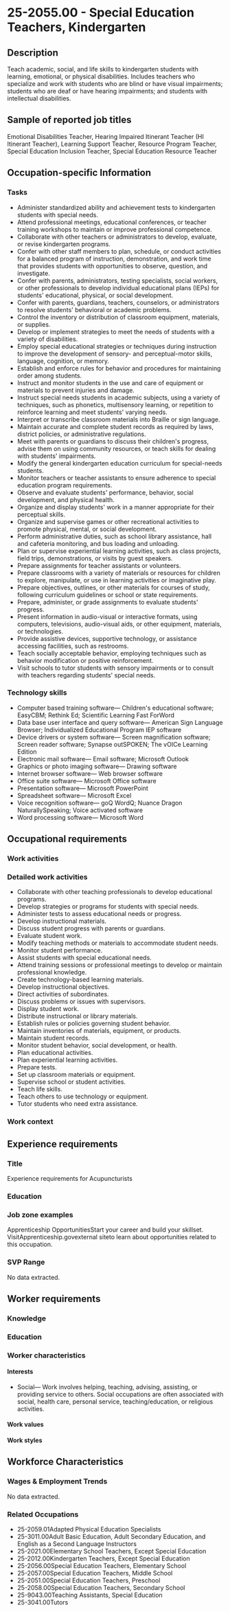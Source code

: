 # 25-2055.00 - Special Education Teachers, Kindergarten

## Description
Teach academic, social, and life skills to kindergarten students with learning, emotional, or physical disabilities. Includes teachers who specialize and work with students who are blind or have visual impairments; students who are deaf or have hearing impairments; and students with intellectual disabilities.

## Sample of reported job titles
Emotional Disabilities Teacher, Hearing Impaired Itinerant Teacher (HI Itinerant Teacher), Learning Support Teacher, Resource Program Teacher, Special Education Inclusion Teacher, Special Education Resource Teacher

## Occupation-specific Information
### Tasks
- Administer standardized ability and achievement tests to kindergarten students with special needs.
- Attend professional meetings, educational conferences, or teacher training workshops to maintain or improve professional competence.
- Collaborate with other teachers or administrators to develop, evaluate, or revise kindergarten programs.
- Confer with other staff members to plan, schedule, or conduct activities for a balanced program of instruction, demonstration, and work time that provides students with opportunities to observe, question, and investigate.
- Confer with parents, administrators, testing specialists, social workers, or other professionals to develop individual educational plans (IEPs) for students' educational, physical, or social development.
- Confer with parents, guardians, teachers, counselors, or administrators to resolve students' behavioral or academic problems.
- Control the inventory or distribution of classroom equipment, materials, or supplies.
- Develop or implement strategies to meet the needs of students with a variety of disabilities.
- Employ special educational strategies or techniques during instruction to improve the development of sensory- and perceptual-motor skills, language, cognition, or memory.
- Establish and enforce rules for behavior and procedures for maintaining order among students.
- Instruct and monitor students in the use and care of equipment or materials to prevent injuries and damage.
- Instruct special needs students in academic subjects, using a variety of techniques, such as phonetics, multisensory learning, or repetition to reinforce learning and meet students' varying needs.
- Interpret or transcribe classroom materials into Braille or sign language.
- Maintain accurate and complete student records as required by laws, district policies, or administrative regulations.
- Meet with parents or guardians to discuss their children's progress, advise them on using community resources, or teach skills for dealing with students' impairments.
- Modify the general kindergarten education curriculum for special-needs students.
- Monitor teachers or teacher assistants to ensure adherence to special education program requirements.
- Observe and evaluate students' performance, behavior, social development, and physical health.
- Organize and display students' work in a manner appropriate for their perceptual skills.
- Organize and supervise games or other recreational activities to promote physical, mental, or social development.
- Perform administrative duties, such as school library assistance, hall and cafeteria monitoring, and bus loading and unloading.
- Plan or supervise experiential learning activities, such as class projects, field trips, demonstrations, or visits by guest speakers.
- Prepare assignments for teacher assistants or volunteers.
- Prepare classrooms with a variety of materials or resources for children to explore, manipulate, or use in learning activities or imaginative play.
- Prepare objectives, outlines, or other materials for courses of study, following curriculum guidelines or school or state requirements.
- Prepare, administer, or grade assignments to evaluate students' progress.
- Present information in audio-visual or interactive formats, using computers, televisions, audio-visual aids, or other equipment, materials, or technologies.
- Provide assistive devices, supportive technology, or assistance accessing facilities, such as restrooms.
- Teach socially acceptable behavior, employing techniques such as behavior modification or positive reinforcement.
- Visit schools to tutor students with sensory impairments or to consult with teachers regarding students' special needs.

### Technology skills
- Computer based training software— Children's educational software; EasyCBM; Rethink Ed; Scientific Learning Fast ForWord
- Data base user interface and query software— American Sign Language Browser; Individualized Educational Program IEP software
- Device drivers or system software— Screen magnification software; Screen reader software; Synapse outSPOKEN; The vOICe Learning Edition
- Electronic mail software— Email software; Microsoft Outlook
- Graphics or photo imaging software— Drawing software
- Internet browser software— Web browser software
- Office suite software— Microsoft Office software
- Presentation software— Microsoft PowerPoint
- Spreadsheet software— Microsoft Excel
- Voice recognition software— goQ WordQ; Nuance Dragon NaturallySpeaking; Voice activated software
- Word processing software— Microsoft Word

## Occupational requirements
### Work activities


### Detailed work activities
- Collaborate with other teaching professionals to develop educational programs.
- Develop strategies or programs for students with special needs.
- Administer tests to assess educational needs or progress.
- Develop instructional materials.
- Discuss student progress with parents or guardians.
- Evaluate student work.
- Modify teaching methods or materials to accommodate student needs.
- Monitor student performance.
- Assist students with special educational needs.
- Attend training sessions or professional meetings to develop or maintain professional knowledge.
- Create technology-based learning materials.
- Develop instructional objectives.
- Direct activities of subordinates.
- Discuss problems or issues with supervisors.
- Display student work.
- Distribute instructional or library materials.
- Establish rules or policies governing student behavior.
- Maintain inventories of materials, equipment, or products.
- Maintain student records.
- Monitor student behavior, social development, or health.
- Plan educational activities.
- Plan experiential learning activities.
- Prepare tests.
- Set up classroom materials or equipment.
- Supervise school or student activities.
- Teach life skills.
- Teach others to use technology or equipment.
- Tutor students who need extra assistance.

### Work context


## Experience requirements
### Title
Experience requirements for Acupuncturists

### Education


### Job zone examples
Apprenticeship OpportunitiesStart your career and build your skillset. VisitApprenticeship.govexternal siteto learn about opportunities related to this occupation.

### SVP Range
No data extracted.

## Worker requirements
### Knowledge


### Education


### Worker characteristics
#### Interests
- Social— Work involves helping, teaching, advising, assisting, or providing service to others. Social occupations are often associated with social, health care, personal service, teaching/education, or religious activities.

#### Work values


#### Work styles


## Workforce Characteristics
### Wages & Employment Trends
No data extracted.

### Related Occupations
- 25-2059.01Adapted Physical Education Specialists
- 25-3011.00Adult Basic Education, Adult Secondary Education, and English as a Second Language Instructors
- 25-2021.00Elementary School Teachers, Except Special Education
- 25-2012.00Kindergarten Teachers, Except Special Education
- 25-2056.00Special Education Teachers, Elementary School
- 25-2057.00Special Education Teachers, Middle School
- 25-2051.00Special Education Teachers, Preschool
- 25-2058.00Special Education Teachers, Secondary School
- 25-9043.00Teaching Assistants, Special Education
- 25-3041.00Tutors
